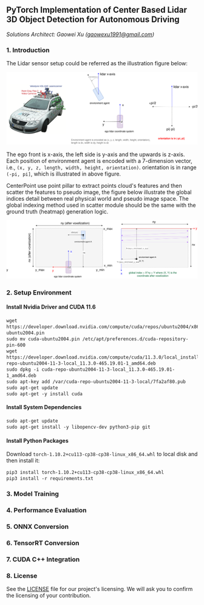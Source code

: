 ## PyTorch Implementation of Center Based Lidar 3D Object Detection for Autonomous Driving
*Solutions Architect: Gaowei Xu (gaowexu1991@gmail.com)*


### 1. Introduction
The Lidar sensor setup could be referred as the illustration figure below:

![lidar_coord_origin](./diagrams/lidar_coord_origin.png)

The ego front is x-axis, the left side is y-axis and the upwards is z-axis. Each position of 
environment agent is encoded with a 7-dimension vector, i.e., `(x, y, z, length, width, height, orientation)`.
orientation is in range `(-pi, pi]`, which is illustrated in above figure.


CenterPoint use point pillar to extract points cloud's features and then scatter the features to
pseudo image, the figure below illustrate the global indices detail between real physical world and 
pseudo image space. The global indexing method used in scatter module should be the same with 
the ground truth (heatmap) generation logic.

![voxelization_and_global_index](./diagrams/voxelization_and_global_index.png)



### 2. Setup Environment
#### Install Nvidia Driver and CUDA 11.6
```commandline
wget https://developer.download.nvidia.com/compute/cuda/repos/ubuntu2004/x86_64/cuda-ubuntu2004.pin
sudo mv cuda-ubuntu2004.pin /etc/apt/preferences.d/cuda-repository-pin-600
wget https://developer.download.nvidia.com/compute/cuda/11.3.0/local_installers/cuda-repo-ubuntu2004-11-3-local_11.3.0-465.19.01-1_amd64.deb
sudo dpkg -i cuda-repo-ubuntu2004-11-3-local_11.3.0-465.19.01-1_amd64.deb
sudo apt-key add /var/cuda-repo-ubuntu2004-11-3-local/7fa2af80.pub
sudo apt-get update
sudo apt-get -y install cuda
```

#### Install System Dependencies
```commandline
sudo apt-get update
sudo apt-get install -y libopencv-dev python3-pip git
```

#### Install Python Packages
Download `torch-1.10.2+cu113-cp38-cp38-linux_x86_64.whl` to local disk and then install it:
```commandline
pip3 install torch-1.10.2+cu113-cp38-cp38-linux_x86_64.whl
pip3 install -r requirements.txt
```



### 3. Model Training

### 4. Performance Evaluation

### 5. ONNX Conversion


### 6. TensorRT Conversion



### 7. CUDA C++ Integration


### 8. License
See the [LICENSE](./LICENSE) file for our project's licensing. We will ask you to confirm the licensing of your contribution.

